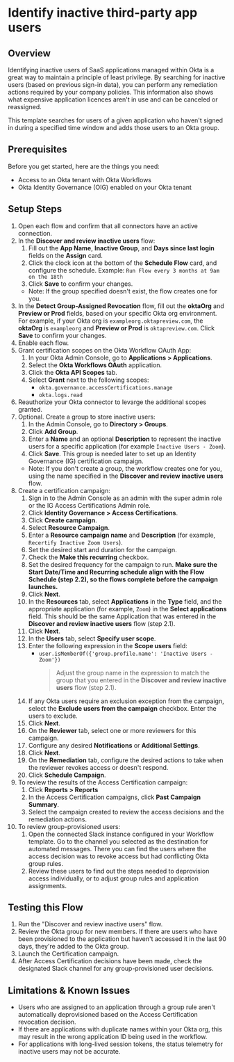 # Identify inactive third-party app users

## Overview

Identifying inactive users of SaaS applications managed within Okta is a great way to maintain a principle of least privilege. By searching for inactive users (based on previous sign-in data), you can perform any remediation actions required by your company policies. This information also shows what expensive application licences aren't in use and can be canceled or reassigned.

This template searches for users of a given application who haven't signed in during a specified time window and adds those users to an Okta group.

## Prerequisites

Before you get started, here are the things you need:

- Access to an Okta tenant with Okta Workflows
- Okta Identity Governance (OIG) enabled on your Okta tenant

## Setup Steps

1. Open each flow and confirm that all connectors have an active connection.
1. In the **Discover and review inactive users** flow:
   1. Fill out the **App Name**, **Inactive Group**, and **Days since last login** fields on the **Assign** card.
   1. Click the clock icon at the bottom of the **Schedule Flow** card, and configure the schedule. Example: `Run Flow every 3 months at 9am on the 18th`
   1. Click **Save** to confirm your changes.
   - Note: If the group specified doesn't exist, the flow creates one for you.
1. In the **Detect Group-Assigned Revocation** flow, fill out the **oktaOrg** and **Preview or Prod** fields, based on your specific Okta org environment. For example, if your Okta org is `exampleorg.oktapreview.com`, the **oktaOrg** is `exampleorg` and **Preview or Prod** is `oktapreview.com`. Click **Save** to confirm your changes.
1. Enable each flow.
1. Grant certification scopes on the Okta Workflow OAuth App:
   1. In your Okta Admin Console, go to **Applications > Applications**.
   1. Select the **Okta Workflows OAuth** application.
   1. Click the **Okta API Scopes** tab.
   1. Select **Grant** next to the following scopes:
      - `okta.governance.accessCertifications.manage`
      - `okta.logs.read`
1. Reauthorize your Okta connector to levarge the additional scopes granted.
1. Optional. Create a group to store inactive users:
   1. In the Admin Console, go to **Directory > Groups**.
   1. Click **Add Group**.
   1. Enter a **Name** and an optional **Description** to represent the inactive users for a specific application (for example `Inactive Users - Zoom`).
   1. Click **Save**. This group is needed later to set up an Identity Governance (IG) certification campaign.
   - Note: If you don't create a group, the workflow creates one for you, using the name specified in the **Discover and review inactive users** flow.
1. Create a certification campaign:
   1. Sign in to the Admin Console as an admin with the super admin role or the IG Access Certifications Admin role.
   1. Click **Identity Governance > Access Certifications**.
   1. Click **Create campaign**.
   1. Select **Resource Campaign**.
   1. Enter a **Resource campaign name** and **Description** (for example, `Recertify Inactive Zoom Users`).
   1. Set the desired start and duration for the campaign.
   1. Check the **Make this recurring** checkbox.
   1. Set the desired frequency for the campaign to run. **Make sure the Start Date/Time and Recurring schedule align with the Flow Schedule (step 2.2), so the flows complete before the campaign launches.**
   1. Click **Next**.
   1. In the **Resources** tab, select **Applications** in the **Type** field, and the appropriate application (for example, `Zoom`) in the **Select applications** field. This should be the same Application that was entered in the **Discover and review inactive users** flow (step 2.1).
   1. Click **Next**.
   1. In the **Users** tab, select **Specify user scope**.
   1. Enter the following expression in the **Scope users** field:
      - `user.isMemberOf({'group.profile.name': 'Inactive Users - Zoom'})`
        > Adjust the group name in the expression to match the group that you entered in the **Discover and review inactive users** flow (step 2.1).
   1. If any Okta users require an exclusion exception from the campaign, select the **Exclude users from the campaign** checkbox. Enter the users to exclude.
   1. Click **Next**.
   1. On the **Reviewer** tab, select one or more reviewers for this campaign.
   1. Configure any desired **Notifications** or **Additional Settings**.
   1. Click **Next**.
   1. On the **Remediation** tab, configure the desired actions to take when the reviewer revokes access or doesn't respond.
   1. Click **Schedule Campaign**.
1. To review the results of the Access Certification campaign:
   1. Click **Reports > Reports**
   1. In the Access Certification campaigns, click **Past Campaign Summary**.
   1. Select the campaign created to review the access decisions and the remediation actions.
1. To review group-provisioned users:
   1. Open the connected Slack instance configured in your Workflow template. Go to the channel you selected as the destination for automated messages. There you can find the users where the access decision was to revoke access but had conflicting Okta group rules.
   1. Review these users to find out the steps needed to deprovision access individually, or to adjust group rules and application assignments.

## Testing this Flow

1. Run the "Discover and review inactive users" flow.
1. Review the Okta group for new members. If there are users who have been provisioned to the application but haven't accessed it in the last 90 days, they're added to the Okta group.
1. Launch the Certification campaign.
1. After Access Certification decisions have been made, check the designated Slack channel for any group-provisioned user decisions.

## Limitations & Known Issues

* Users who are assigned to an application through a group rule aren't automatically deprovisioned based on the Access Certification revocation decision.
* If there are applications with duplicate names within your Okta org, this may result in the wrong application ID being used in the workflow.
* For applications with long-lived session tokens, the status telemetry for inactive users may not be accurate.
